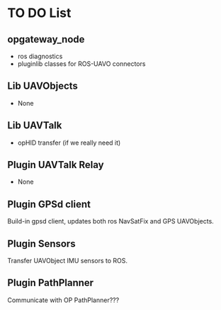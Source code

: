 TO DO List
==========

opgateway_node
--------------

* ros diagnostics
* pluginlib classes for ROS-UAVO connectors


Lib UAVObjects
--------------

* None


Lib UAVTalk
-----------

* opHID transfer (if we really need it)


Plugin UAVTalk Relay
--------------------

* None


Plugin GPSd client
------------------

Build-in gpsd client, updates both ros NavSatFix and GPS UAVObjects.


Plugin Sensors
--------------

Transfer UAVObject IMU sensors to ROS.


Plugin PathPlanner
------------------

Communicate with OP PathPlanner???
